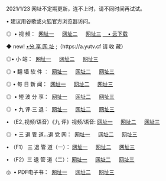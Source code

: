 <p>2021/1/23 网址不定期更新，连不上时，请不同时间再试试。
<p>• 建议用谷歌或火狐官方浏览器访问。
<p>◎  • 视 频： 
<a href="http://hfs.guitarhaven.com/" target="_blank">网址一</a> 　 
<a href="http://hrz.guitarhaven.com/" target="_blank">网址二</a> 　 
<a href="http://hrz.guitarhaven.com/b.html" target="_blank">网址三</a>
<a href="https://yadi.sk/d/d0sUeAOpal3njw" target="_blank">　• 云下载 </a></p>
<p>◆ new! <a href="http://hpd.guitarhaven.com/a.html">•分 享 网 址</a> ;（https://a.yutv.cf 请 收 藏） </p>

<p>◎•  小 站：  
<a href="http://hfs.guitarhaven.com/f.html" target="_blank">网址一</a> 　 
<a href="http://hrz.guitarhaven.com/h.html" target="_blank">网址二</a> 　 
<a href="http://hrz.guitarhaven.com/k/" target="_blank">网址三</a></p><p>

<p>◎  • 翻 墙 软 件 ：  
<a href="http://hfs.guitarhaven.com/ff/" target="_blank">网址一</a> 　 
<a href="http://hrz.guitarhaven.com/s/read/a1_nd.html" target="_blank">网址二</a> 　 
<a href="http://hrz.guitarhaven.com/ff/index.html" target="_blank">网址三</a></p>
<p>◎  • 每 日 新 闻：  
<a href="http://hfs.guitarhaven.com/day/" target="_blank">网址一</a> 　 
<a href="http://hrz.guitarhaven.com/day/" target="_blank">网址二</a> 　 
<a href="http://hrz.guitarhaven.com/day/index.html" target="_blank">网址三</a></p>
<p>◎   • 短 波 分 享：  
<a href="http://hfs.guitarhaven.com/h/" target="_blank">网址一</a> 　 
<a href="http://hrz.guitarhaven.com/h/" target="_blank">网址二</a> 　 
<a href="http://hrz.guitarhaven.com/h/index.html" target="_blank">网址三</a></p>
<p>◎   • 九 评.三 退：  
<a href="http://hfs.guitarhaven.com/t/" target="_blank">网址一</a> 　 
<a href="http://hrz.guitarhaven.com/v2/index.html" target="_blank">网址二</a> 　 
<a href="http://hrz.guitarhaven.com/tt/index.html" target="_blank">网址三</a> 　</p>
<p>  • （E2_视频/语音）《九 评》视频/语音: 
<a href="http://hrz.guitarhaven.com/7738.html" target="_blank">网址一</a> 　 
<a href="http://hrz.guitarhaven.com/7614.html" target="_blank">网址二</a> 　 
<a href="http://hrz.guitarhaven.com/7633.html" target="_blank">网址三</a></p>
<p>◎   • 三 退 管 道...退 党 网：  
<a href="http://hfs.guitarhaven.com/go/td1.html" target="_blank">网址一</a> 　 
<a href="http://hrz.guitarhaven.com/go/td2.html" target="_blank">网址二</a> 　 
<a href="http://hrz.guitarhaven.com/go/td3.html" target="_blank">网址三</a></p>
<p>  • （F1） 三 退 管 道（一）： 
<a href="http://hfs.guitarhaven.com/dd/" target="_blank">网址一</a> 　 
<a href="http://hrz.guitarhaven.com/s/read/a1_tdx.html" target="_blank">网址二</a> 　 
<a href="http://hrz.guitarhaven.com/dd/" target="_blank">网址三</a></p>
<p>  • （F2）三 退 管 道（二）： 
<a href="http://hrz.guitarhaven.com/d/" target="_blank">网址一</a> 　 
<a href="http://hfs.guitarhaven.com/d/index.html" target="_blank">网址二</a> 　 
<a href="http://hrz.guitarhaven.com/d/" target="_blank">网址三</a></p>
<p>◎   • PDF电子书：  
<a href="http://hfs.guitarhaven.com/p/" target="_blank">网址一</a> 　 
<a href="http://hrz.guitarhaven.com/p/index.html" target="_blank">网址二</a> 　 
<a href="http://hrz.guitarhaven.com/p/" target="_blank">网址三</a></p>
